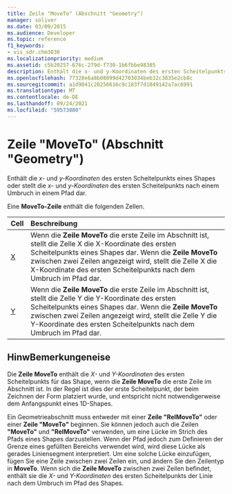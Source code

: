 ```yaml
---
title: Zeile "MoveTo" (Abschnitt "Geometry")
manager: soliver
ms.date: 03/09/2015
ms.audience: Developer
ms.topic: reference
f1_keywords:
- vis_sdr.chm3030
ms.localizationpriority: medium
ms.assetid: c5b20257-676c-279d-f730-1b6fbbe98305
description: Enthält die x- und y-Koordinaten des ersten Scheitelpunkts eines Shapes oder stellt die x- und y-Koordinaten des ersten Scheitelpunkts nach einem Umbruch in einem Pfad dar.
ms.openlocfilehash: 77328e6a8b08099d42703034beb32c3835e2cb8c
ms.sourcegitcommit: a1d9041c20256616c9c183f7d1049142a7ac6991
ms.translationtype: MT
ms.contentlocale: de-DE
ms.lasthandoff: 09/24/2021
ms.locfileid: "59573880"
---
```

# <a name="moveto-row-geometry-section"></a>Zeile "MoveTo" (Abschnitt "Geometry")

Enthält die  *x-*  und  *y-Koordinaten*  des ersten Scheitelpunkts eines Shapes oder stellt die  *x-*  und  *y-Koordinaten*  des ersten Scheitelpunkts nach einem Umbruch in einem Pfad dar. 
  
Eine **MoveTo-Zeile** enthält die folgenden Zellen. 
  
|**Cell**|**Beschreibung**|
|:-----|:-----|
|[X](x-cell-geometry-section.md) <br/> |Wenn die **Zeile MoveTo** die erste Zeile im Abschnitt ist, stellt die Zelle X die X-Koordinate des ersten Scheitelpunkts eines Shapes dar.  Wenn die **Zeile MoveTo** zwischen zwei Zeilen angezeigt wird, stellt die Zelle X die X-Koordinate des ersten Scheitelpunkts nach dem Umbruch im Pfad dar.   <br/> |
|[Y](y-cell-geometry-section.md) <br/> |Wenn die **Zeile MoveTo** die erste Zeile im Abschnitt ist, stellt die Zelle Y die Y-Koordinate des ersten Scheitelpunkts eines Shapes dar.  Wenn die **Zeile MoveTo** zwischen zwei Zeilen angezeigt wird, stellt die Zelle Y die Y-Koordinate des ersten Scheitelpunkts nach dem Umbruch im Pfad dar.   <br/> |
   
## <a name="remarks"></a>HinwBemerkungeneise

Die **Zeile MoveTo** enthält die  *X-*  und  *Y-Koordinaten*  des ersten Scheitelpunkts für das Shape, wenn die **Zeile MoveTo** die erste Zeile im Abschnitt ist. In der Regel ist dies der erste Scheitelpunkt, der beim Zeichnen der Form platziert wurde, und entspricht nicht notwendigerweise dem Anfangspunkt eines 1D-Shapes. 
  
Ein Geometrieabschnitt muss entweder mit einer **Zeile "RelMoveTo"** oder einer **Zeile "MoveTo"** beginnen. Sie können jedoch auch die Zeilen **"MoveTo"** und **"RelMoveTo"** verwenden, um eine Lücke im Strich des Pfads eines Shapes darzustellen. Wenn der Pfad jedoch zum Definieren der Grenze eines gefüllten Bereichs verwendet wird, wird diese Lücke als gerades Liniensegment interpretiert. Um eine solche Lücke einzufügen, fügen Sie eine Zeile zwischen zwei Zeilen ein, und ändern Sie den Zeilentyp in **MoveTo**. Wenn sich die **Zeile MoveTo** zwischen zwei Zeilen befindet, enthält sie die  *X-*  und  *Y-Koordinaten*  des ersten Scheitelpunkts der Linie nach dem Umbruch im Pfad des Shapes. 
  

